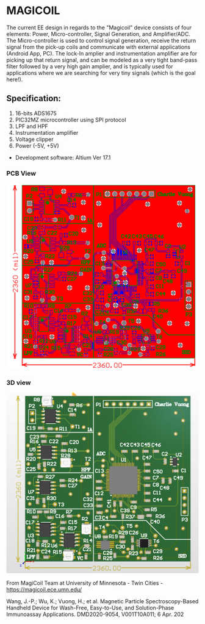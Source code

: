 # MAGICOIL 

The current EE design in regards to the "Magicoil" device consists of four elements: Power, Micro-controller, Signal Generation, and Amplifier/ADC. The Micro-controller is used to control signal generation, receive the return signal from the pick-up coils and communicate with external applications (Android App, PC). The lock-In amplier and instrumentation amplifier are for picking up that return signal, and can be modeled as a very tight band-pass filter followed by a very high gain amplier, and is typically used for applications where we are searching for very tiny signals (which is the goal here!).

## Specification:

1) 16-bits ADS1675
2) PIC32MZ microcontroller using SPI protocol
3) LPF and HPF
4) Instrumentation amplifier
5) Voltage clipper
6) Power (-5V, +5V)
* Development software: Altium Ver 17.1

### PCB View
![](PCB.PNG)
### 3D view
![](3D_view.PNG)



From MagiCoil Team at University of Minnesota - Twin Cities - https://magicoil.ece.umn.edu/

Wang, J.-P.; Wu, K.; Vuong, H.; et al. Magnetic Particle Spectroscopy-Based Handheld Device for Wash-Free, 
Easy-to-Use, and Solution-Phase Immunoassay Applications. DMD2020-9054, V001T10A011; 6 Apr. 202
